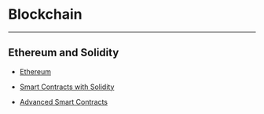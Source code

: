 # Blockchain
---

## Ethereum and Solidity

- [Ethereum](./ethereum/ethereum.md)

- [Smart Contracts with Solidity](./images/smart-contracts-with-solidity.md)

- [Advanced Smart Contracts](./images/advanced-smart-contracts.md)
